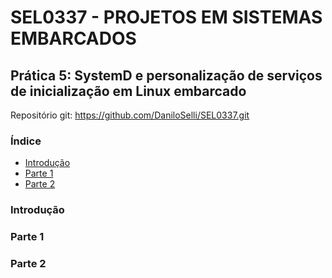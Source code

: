 # SEL0337 - PROJETOS EM SISTEMAS EMBARCADOS
## Prática 5: SystemD e personalização de serviços de inicialização em Linux embarcado

Repositório git: https://github.com/DaniloSelli/SEL0337.git


### Índice
- [Introdução](#Introdução)
- [Parte 1](#Parte-1)
- [Parte 2](#Parte-2)

### Introdução

### Parte 1

### Parte 2
  
